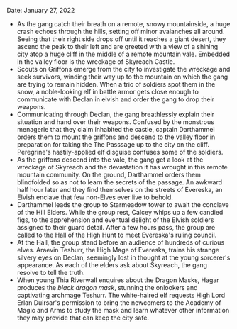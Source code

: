Date: January 27, 2022

- As the gang catch their breath on a remote, snowy mountainside, a huge crash echoes through the hills, setting off minor avalanches all around. Seeing that their right side drops off until it reaches a giant desert, they ascend the peak to their left and are greeted with a view of a shining city atop a huge cliff in the middle of a remote mountain vale. Embedded in the valley floor is the wreckage of Skyreach Castle.
- Scouts on Griffons emerge from the city to investigate the wreckage and seek survivors, winding their way up to the mountain on which the gang are trying to remain hidden. When a trio of soldiers spot them in the snow, a noble-looking elf in battle armor gets close enough to communicate with Declan in elvish and order the gang to drop their weapons.
- Communicating through Declan, the gang breathlessly explain their situation and hand over their weapons. Confused by the monstrous menagerie that they claim inhabited the castle, captain Darthammel orders them to mount the griffons and descend to the valley floor in preparation for taking the The Passsage up to the city on the cliff. Peregrine's hastily-applied elf disguise confuses some of the soldiers.
- As the griffons descend into the vale, the gang get a look at the wreckage of Skyreach and the devastation it has wrought in this remote mountain community. On the ground, Darthammel orders them blindfolded so as not to learn the secrets of the passage. An awkward half hour later and they find themselves on the streets of Evereska, an Elvish enclave that few non-Elves ever live to behold.
- Darthammel leads the group to Starmeadow tower to await the conclave of the Hill Elders. While the group rest, Calcey whips up a few candied figs, to the apprehension and eventual delight of the Elvish soldiers assigned to their guard detail. After a few hours pass, the group are called to the Hall of the High Hunt to meet Evereska's ruling council.
- At the Hall, the group stand before an audience of hundreds of curious elves. Araevin Teshurr, the High Mage of Evereska, trains his strange silvery eyes on Declan, seemingly lost in thought at the young sorcerer's appearance. As each of the elders ask about Skyreach, the gang resolve to tell the truth.
- When young Thia Riverwall enquires about the Dragon Masks, Hagar produces the *black dragon mask*, stunning the onlookers and captivating archmage Teshurr. The white-haired elf requests High Lord Erlan Duirsar's permission to bring the newcomers to the Academy of Magic and Arms to study the mask and learn whatever other information they may provide that can keep the city safe.